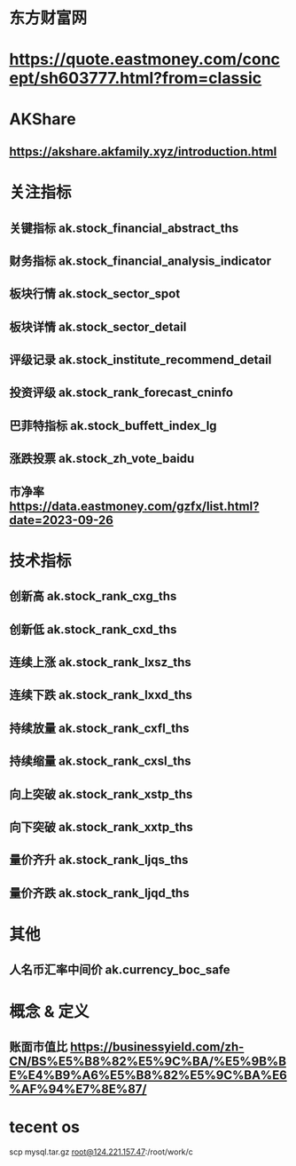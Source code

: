 # 东方财富网  
# https://quote.eastmoney.com/concept/sh603777.html?from=classic

# AKShare  
## https://akshare.akfamily.xyz/introduction.html

# 关注指标

## 关键指标 ak.stock_financial_abstract_ths

## 财务指标 ak.stock_financial_analysis_indicator

## 板块行情 ak.stock_sector_spot

## 板块详情 ak.stock_sector_detail

## 评级记录 ak.stock_institute_recommend_detail

## 投资评级 ak.stock_rank_forecast_cninfo

## 巴菲特指标 ak.stock_buffett_index_lg

## 涨跌投票 ak.stock_zh_vote_baidu

## 市净率 https://data.eastmoney.com/gzfx/list.html?date=2023-09-26

# 技术指标

## 创新高 ak.stock_rank_cxg_ths

## 创新低 ak.stock_rank_cxd_ths

## 连续上涨 ak.stock_rank_lxsz_ths

## 连续下跌 ak.stock_rank_lxxd_ths

## 持续放量 ak.stock_rank_cxfl_ths

## 持续缩量 ak.stock_rank_cxsl_ths

## 向上突破 ak.stock_rank_xstp_ths

## 向下突破 ak.stock_rank_xxtp_ths

## 量价齐升 ak.stock_rank_ljqs_ths

## 量价齐跌 ak.stock_rank_ljqd_ths

# 其他

## 人名币汇率中间价 ak.currency_boc_safe


# 概念 & 定义

## 账面市值比 https://businessyield.com/zh-CN/BS%E5%B8%82%E5%9C%BA/%E5%9B%BE%E4%B9%A6%E5%B8%82%E5%9C%BA%E6%AF%94%E7%8E%87/


# tecent os

<!-- 文件上传 -->
scp mysql.tar.gz root@124.221.157.47:/root/work/c
